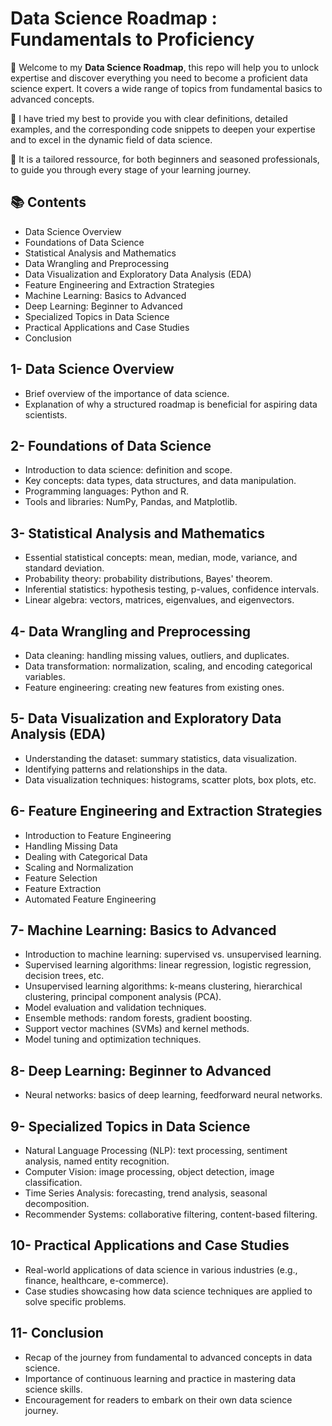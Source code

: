 #  Data Science Roadmap : Fundamentals to Proficiency

🎉 Welcome to my **Data Science Roadmap**, this repo will help you to unlock expertise and discover everything you need to become a proficient data science expert.
It covers a wide range of topics from fundamental basics to advanced concepts.

🚀 I have tried my best to provide you with clear definitions, detailed examples, and the corresponding code snippets 
to deepen your expertise and to excel in the dynamic field of data science.

🎯 It is a tailored ressource, for both beginners and seasoned professionals, to guide you through every stage of your learning journey.

## 📚 Contents
- Data Science Overview
- Foundations of Data Science
- Statistical Analysis and Mathematics
- Data Wrangling and Preprocessing
- Data Visualization and Exploratory Data Analysis (EDA)
- Feature Engineering and Extraction Strategies
- Machine Learning: Basics to Advanced
- Deep Learning: Beginner to Advanced
- Specialized Topics in Data Science
- Practical Applications and Case Studies
- Conclusion

## 1- Data Science Overview
- Brief overview of the importance of data science.
- Explanation of why a structured roadmap is beneficial for aspiring data scientists.
  
## 2- Foundations of Data Science
- Introduction to data science: definition and scope.
- Key concepts: data types, data structures, and data manipulation.
- Programming languages: Python and R.
- Tools and libraries: NumPy, Pandas, and Matplotlib.
  
## 3- Statistical Analysis and Mathematics
- Essential statistical concepts: mean, median, mode, variance, and standard deviation.
- Probability theory: probability distributions, Bayes' theorem.
- Inferential statistics: hypothesis testing, p-values, confidence intervals.
- Linear algebra: vectors, matrices, eigenvalues, and eigenvectors.
  
## 4- Data Wrangling and Preprocessing
- Data cleaning: handling missing values, outliers, and duplicates.
- Data transformation: normalization, scaling, and encoding categorical variables.
- Feature engineering: creating new features from existing ones.
  
## 5- Data Visualization and Exploratory Data Analysis (EDA)
- Understanding the dataset: summary statistics, data visualization.
- Identifying patterns and relationships in the data.
- Data visualization techniques: histograms, scatter plots, box plots, etc.

## 6- Feature Engineering and Extraction Strategies
- Introduction to Feature Engineering
- Handling Missing Data
- Dealing with Categorical Data
- Scaling and Normalization
- Feature Selection
- Feature Extraction
- Automated Feature Engineering
  
## 7- Machine Learning: Basics to Advanced
- Introduction to machine learning: supervised vs. unsupervised learning.
- Supervised learning algorithms: linear regression, logistic regression, decision trees, etc.
- Unsupervised learning algorithms: k-means clustering, hierarchical clustering, principal component analysis (PCA).
- Model evaluation and validation techniques.
- Ensemble methods: random forests, gradient boosting.
- Support vector machines (SVMs) and kernel methods.
- Model tuning and optimization techniques.

## 8- Deep Learning: Beginner to Advanced
- Neural networks: basics of deep learning, feedforward neural networks.
  
## 9- Specialized Topics in Data Science
- Natural Language Processing (NLP): text processing, sentiment analysis, named entity recognition.
- Computer Vision: image processing, object detection, image classification.
- Time Series Analysis: forecasting, trend analysis, seasonal decomposition.
- Recommender Systems: collaborative filtering, content-based filtering.
  
## 10- Practical Applications and Case Studies
- Real-world applications of data science in various industries (e.g., finance, healthcare, e-commerce).
- Case studies showcasing how data science techniques are applied to solve specific problems.
  
## 11- Conclusion
- Recap of the journey from fundamental to advanced concepts in data science.
- Importance of continuous learning and practice in mastering data science skills.
- Encouragement for readers to embark on their own data science journey.

